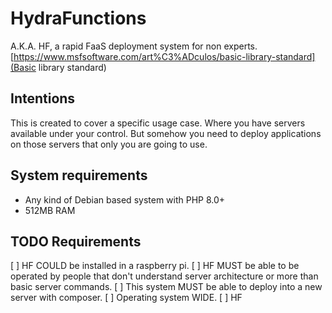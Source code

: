 # HydraFunctions
A.K.A. HF, a rapid FaaS deployment system for non experts.
[https://www.msfsoftware.com/art%C3%ADculos/basic-library-standard](Basic library standard)

## Intentions
This is created to cover a specific usage case. Where you have servers available under your control. But somehow you need to deploy applications on those servers that only you are going to use.

## System requirements
* Any kind of Debian based system with PHP 8.0+
* 512MB RAM

## TODO Requirements
[ ] HF COULD be installed in a raspberry pi.
[ ] HF MUST be able to be operated by people that don't understand server architecture or more than basic server commands.
[ ] This system MUST be able to deploy into a new server with composer.
[ ] Operating system WIDE.
[ ] HF


